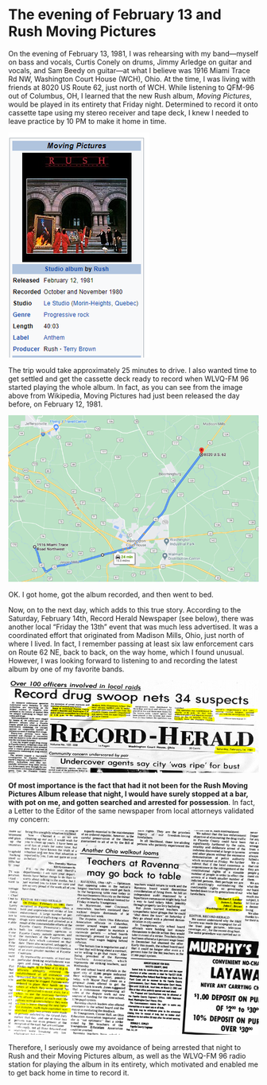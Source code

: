 # The evening of February 13 and Rush Moving Pictures

On the evening of February 13, 1981, I was rehearsing with my band—myself on bass and vocals, Curtis Conely on drums, Jimmy Arledge on guitar and vocals, and Sam Beedy on guitar—at what I believe was 1916 Miami Trace Rd NW, Washington Court House (WCH), Ohio. At the time, I was living with friends at 8020 US Route 62, just north of WCH. While listening to QFM-96 out of Columbus, OH, I learned that the new Rush album, *Moving Pictures*, would be played in its entirety that Friday night. Determined to record it onto cassette tape using my stereo receiver and tape deck, I knew I needed to leave practice by 10 PM to make it home in time.

![Wikipedia Moving Pictures Album Cover; Release Date](Fri13RushImages/Picture1.png)

The trip would take approximately 25 minutes to drive. I also wanted time to get settled and get the cassette deck ready to record when WLVQ-FM 96 started playing the whole album. In fact, as you can see from the image above from Wikipedia, Moving Pictures had just been released the day before, on February 12, 1981.

![A map showing the route from the band practice location to my home.](Fri13RushImages/Picture2.png)

OK. I got home, got the album recorded, and then went to bed.

Now, on to the next day, which adds to this true story. According to the Saturday, February 14th, Record Herald Newspaper (see below), there was another local “Friday the 13th” event that was much less advertised. It was a coordinated effort that originated from Madison Mills, Ohio, just north of where I lived. In fact, I remember passing at least six law enforcement cars on Route 62 NE, back to back, on the way home, which I found unusual. However, I was looking forward to listening to and recording the latest album by one of my favorite bands.

![Record Herald Newspaper Headlines](Fri13RushImages/Picture3.png)

**Of most importance is the fact that had it not been for the Rush Moving Pictures Album release that night, I would have surely stopped at a bar, with pot on me, and gotten searched and arrested for possession**. In fact, a Letter to the Editor of the same newspaper from local attorneys validated my concern:

![Letter to the Editor from local attorney](Fri13RushImages/Picture4.png)

Therefore, I seriously owe my avoidance of being arrested that night to Rush and their Moving Pictures album, as well as the WLVQ-FM 96 radio station for playing the album in its entirety, which motivated and enabled me to get back home in time to record it.  
